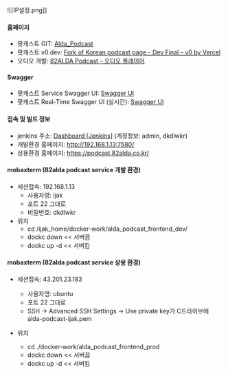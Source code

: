 
![[IP설정.png]]

#### 홈페이지
- 팟캐스트 GIT: [Alda_Podcast](http://dev.ijaksnc.co.kr/organizations/Alda_Podcast)
- 팟캐스트 v0.dev: [Fork of Korean podcast page - Dev Final – v0 by Vercel](https://v0.dev/chat/fork-of-korean-podcast-page-dev-final-1p3twpdaDi8)
- 오디오  개발: [82ALDA Podcast - 오디오 플레이어](http://52.79.86.180:3100/test/audio)

#### Swagger
- 팟캐스트 Service Swagger UI: [Swagger UI](http://192.168.1.13:7581/webjars/swagger-ui/index.html)
- 팟캐스트 Real-Time Swagger UI (실시간): [Swagger UI](https://apidev.82alda.co.kr:4000/api-docs)

#### 접속 및 빌드 정보
- jenkins 주소: [Dashboard [Jenkins]](http://192.168.1.11:7500/) (계정정보: admin, dkdlwkr)
- 개발환경 홈페이지: http://192.168.1.13:7580/
- 상용환경 홈페이지: https://podcast.82alda.co.kr/

#### mobaxterm (82alda podcast service 개발 환경)
- 세션접속: 192.168.1.13
	- 사용자명: ijak
	- 포트 22 그대로
	- 비밀번호: dkdlwkr
- 위치
	- cd /ijak_home/docker-work/alda_podcast_frontend_dev/
	- dockc down << 서버끔
	- dockc up -d << 서버킴

#### mobaxterm (82alda podcast service 상용 환경)
- 세션접속: 43.201.23.183
	- 사용자명: ubuntu
	- 포트 22 그대로
	-  SSH -> Advanced SSH Settings -> Use private key가 C드라이브에 alda-podcast-ijak.pem

- 위치
	- cd ./docker-work/alda_podcast_frontend_prod
	- dockc down << 서버끔
	- dockc up -d << 서버킴